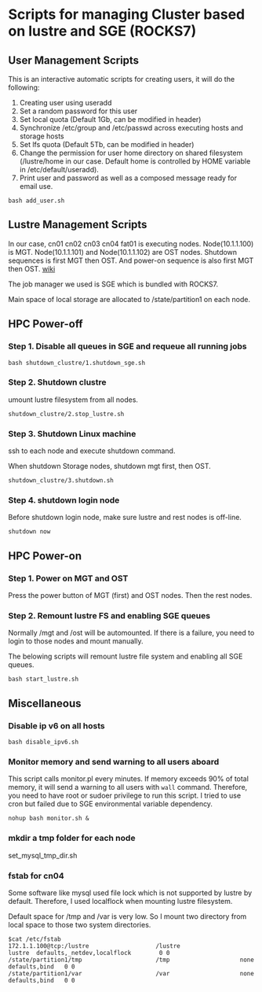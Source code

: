 # Scripts for managing Cluster based on lustre and SGE (ROCKS7)

## User Management Scripts

This is an interactive automatic scripts for creating users, it will do the following:

1. Creating user using useradd
2. Set a random password for this user
3. Set local quota (Default 1Gb, can be modified in header)
4. Synchronize /etc/group and /etc/passwd across executing hosts and storage hosts
5. Set lfs quota (Default 5Tb, can be modified in header)
6. Change the permission for user home directory on shared filesystem (/lustre/home in our case. Default home is controlled by HOME variable in /etc/default/useradd).
7. Print user and password as well as a composed message ready for email use.

```
bash add_user.sh
```

## Lustre Management Scripts

In our case, cn01 cn02 cn03 cn04 fat01 is executing nodes. 
Node(10.1.1.100) is MGT. Node(10.1.1.101) and Node(10.1.1.102)
are OST nodes. Shutdown sequences is first MGT then OST. And 
power-on sequence is also first MGT then OST. [wiki](http://wiki.lustre.org/Starting_and_Stopping_Lustre_Services)

The job manager we used is SGE which is bundled with ROCKS7.

Main space of local storage are allocated to /state/partition1 on each node.


## HPC Power-off

### Step 1. Disable all queues in SGE and requeue all running jobs

```
bash shutdown_clustre/1.shutdown_sge.sh
```

### Step 2. Shutdown clustre

umount lustre filesystem from all nodes.

```
shutdown_clustre/2.stop_lustre.sh
```

### Step 3. Shutdown Linux machine

ssh to each node and execute shutdown command.

When shutdown Storage nodes, shutdown mgt first, then OST.

```
shutdown_clustre/3.shutdown.sh
```

### Step 4. shutdown login node 

Before shutdown login node, make sure lustre and rest nodes is off-line.

```
shutdown now
```

## HPC Power-on

### Step 1. Power on MGT and OST

Press the power button of MGT (first) and OST nodes. 
Then the rest nodes.

### Step 2. Remount lustre FS and  enabling SGE queues 

Normally /mgt and /ost will be automounted. If there is 
a failure, you need to login to those nodes and mount manually.

The belowing scripts will remount lustre file system and enabling all SGE queues.

```
bash start_lustre.sh
```


## Miscellaneous

### Disable ip v6 on all hosts

```
bash disable_ipv6.sh
```

### Monitor memory and send warning to all users aboard 

This script calls monitor.pl every minutes. If memory exceeds
90% of total memory, it will send a warning to all users with 
 `wall` command. Therefore, you need to have root or sudoer privilege
 to run this script. I tried to use cron but failed due to SGE 
 environmental variable dependency.

```
nohup bash monitor.sh &
```

### mkdir a tmp folder for each node

set_mysql_tmp_dir.sh

### fstab for cn04

Some software like mysql used file lock which is not supported by lustre
by default. Therefore, I used localflock when mounting lustre filesystem.

Default space for /tmp and /var is very low. So I mount two directory 
from local space to those two system directories.

```
$cat /etc/fstab
172.1.1.100@tcp:/lustre                   /lustre                 lustre  defaults,_netdev,localflock        0 0
/state/partition1/tmp                     /tmp                    none    defaults,bind   0 0
/state/partition1/var                     /var                    none    defaults,bind   0 0
```


